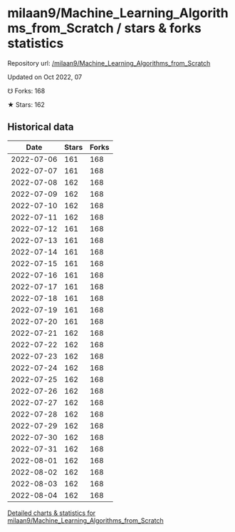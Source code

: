 # milaan9/Machine_Learning_Algorithms_from_Scratch / stars & forks statistics

Repository url: [/milaan9/Machine_Learning_Algorithms_from_Scratch](https://github.com/milaan9/Machine_Learning_Algorithms_from_Scratch)

Updated on Oct 2022, 07

☋ Forks: 168

★ Stars: 162

## Historical data
| Date | Stars | Forks |
|------|-------|-------|
| 2022-07-06 | 161 | 168 | 
| 2022-07-07 | 161 | 168 | 
| 2022-07-08 | 162 | 168 | 
| 2022-07-09 | 162 | 168 | 
| 2022-07-10 | 162 | 168 | 
| 2022-07-11 | 162 | 168 | 
| 2022-07-12 | 161 | 168 | 
| 2022-07-13 | 161 | 168 | 
| 2022-07-14 | 161 | 168 | 
| 2022-07-15 | 161 | 168 | 
| 2022-07-16 | 161 | 168 | 
| 2022-07-17 | 161 | 168 | 
| 2022-07-18 | 161 | 168 | 
| 2022-07-19 | 161 | 168 | 
| 2022-07-20 | 161 | 168 | 
| 2022-07-21 | 162 | 168 | 
| 2022-07-22 | 162 | 168 | 
| 2022-07-23 | 162 | 168 | 
| 2022-07-24 | 162 | 168 | 
| 2022-07-25 | 162 | 168 | 
| 2022-07-26 | 162 | 168 | 
| 2022-07-27 | 162 | 168 | 
| 2022-07-28 | 162 | 168 | 
| 2022-07-29 | 162 | 168 | 
| 2022-07-30 | 162 | 168 | 
| 2022-07-31 | 162 | 168 | 
| 2022-08-01 | 162 | 168 | 
| 2022-08-02 | 162 | 168 | 
| 2022-08-03 | 162 | 168 | 
| 2022-08-04 | 162 | 168 | 


[Detailed charts & statistics for milaan9/Machine_Learning_Algorithms_from_Scratch](https://reviewgithub.com/rep/milaan9/Machine_Learning_Algorithms_from_Scratch)
